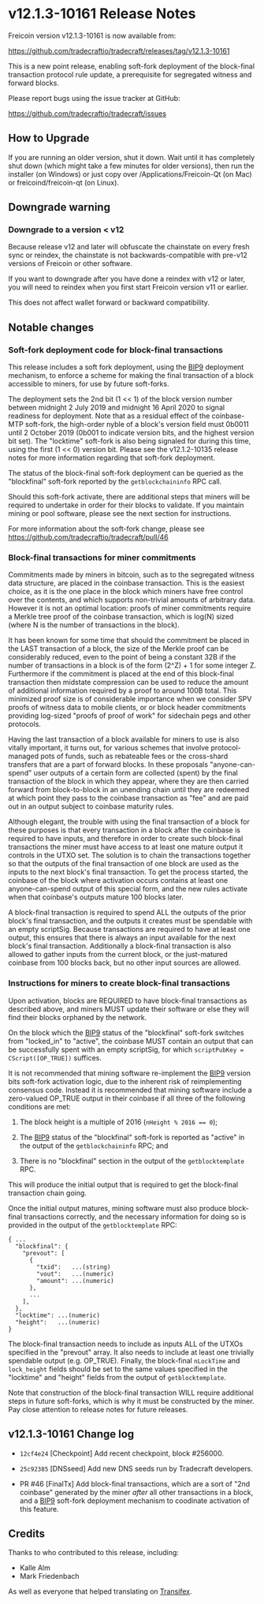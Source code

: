 v12.1.3-10161 Release Notes
===========================

Freicoin version v12.1.3-10161 is now available from:

  https://github.com/tradecraftio/tradecraft/releases/tag/v12.1.3-10161

This is a new point release, enabling soft-fork deployment of the block-final transaction protocol rule update, a prerequisite for segregated witness and forward blocks.

Please report bugs using the issue tracker at GitHub:

  https://github.com/tradecraftio/tradecraft/issues

How to Upgrade
--------------

If you are running an older version, shut it down. Wait until it has completely shut down (which might take a few minutes for older versions), then run the installer (on Windows) or just copy over /Applications/Freicoin-Qt (on Mac) or freicoind/freicoin-qt (on Linux).

Downgrade warning
-----------------

### Downgrade to a version < v12

Because release v12 and later will obfuscate the chainstate on every fresh sync or reindex, the chainstate is not backwards-compatible with pre-v12 versions of Freicoin or other software.

If you want to downgrade after you have done a reindex with v12 or later, you will need to reindex when you first start Freicoin version v11 or earlier.

This does not affect wallet forward or backward compatibility.

Notable changes
---------------

### Soft-fork deployment code for block-final transactions

This release includes a soft fork deployment, using the [BIP9]() deployment mechanism, to enforce a scheme for making the final transaction of a block accessible to miners, for use by future soft-forks.

The deployment sets the 2nd bit (1 << 1) of the block version number between midnight 2 July 2019 and midnight 16 April 2020 to signal readiness for deployment.  Note that as a residual effect of the coinbase-MTP soft-fork, the high-order nyble of a block's version field must 0b0011 until 2 October 2019 (0b001 to indicate version bits, and the highest version bit set).  The "locktime" soft-fork is also being signaled for during this time, using the first (1 << 0) version bit.  Please see the v12.1.2-10135 release notes for more information regarding that soft-fork deployment.

The status of the block-final soft-fork deployment can be queried as the "blockfinal" soft-fork reported by the `getblockchaininfo` RPC call.

Should this soft-fork activate, there are additional steps that miners will be required to undertake in order for their blocks to validate.  If you maintain mining or pool software, please see the next section for instructions.

For more information about the soft-fork change, please see https://github.com/tradecraftio/tradecraft/pull/46

[BIP9]: https://github.com/bitcoin/bips/blob/master/bip-0009.mediawiki

### Block-final transactions for miner commitments

Commitments made by miners in bitcoin, such as to the segregated witness data structure, are placed in the coinbase transaction.  This is the easiest choice, as it is the one place in the block which miners have free control over the contents, and which supports non-trivial amounts of arbitrary data.  However it is not an optimal location: proofs of miner commitments require a Merkle tree proof of the coinbase transaction, which is log(N) sized (where N is the number of transactions in the block).

It has been known for some time that should the commitment be placed in the LAST transaction of a block, the size of the Merkle proof can be considerably reduced, even to the point of being a constant 32B if the number of transactions in a block is of the form (2^Z) + 1 for some integer Z.  Furthermore if the commitment is placed at the end of this block-final transaction then midstate compression can be used to reduce the amount of additional information required by a proof to around 100B total.  This minimized proof size is of considerable importance when we consider SPV proofs of witness data to mobile clients, or or block header commitments providing log-sized "proofs of proof of work" for sidechain pegs and other protocols.

Having the last transaction of a block available for miners to use is also vitally important, it turns out, for various schemes that involve protocol-managed pots of funds, such as rebateable fees or the cross-shard transfers that are a part of forward blocks.  In these proposals "anyone-can-spend" user outputs of a certain form are collected (spent) by the final transaction of the block in which they appear, where they are then carried forward from block-to-block in an unending chain until they are redeemed at which point they pass to the coinbase transaction as "fee" and are paid out in an output subject to coinbase maturity rules.

Although elegant, the trouble with using the final transaction of a block for these purposes is that every transaction in a block after the coinbase is required to have inputs, and therefore in order to create such block-final transactions the miner must have access to at least one mature output it controls in the UTXO set.  The solution is to chain the transactions together so that the outputs of the final transaction of one block are used as the inputs to the next block's final transaction. To get the process started, the coinbase of the block where activation occurs contains at least one anyone-can-spend output of this special form, and the new rules activate when that coinbase's outputs mature 100 blocks later.

A block-final transaction is required to spend ALL the outputs of the prior block's final transaction, and the outputs it creates must be spendable with an empty scriptSig.  Because transactions are required to have at least one output, this ensures that there is always an input available for the next block's final transaction.  Additionally a block-final transaction is also allowed to gather inputs from the current block, or the just-matured coinbase from 100 blocks back, but no other input sources are allowed.

### Instructions for miners to create block-final transactions

Upon activation, blocks are REQUIRED to have block-final transactions as described above, and miners MUST update their software or else they will find their blocks orphaned by the network.

On the block which the [BIP9]() status of the "blockfinal" soft-fork switches from "locked_in" to "active", the coinbase MUST contain an output that can be successfully spent with an empty scriptSig, for which `scriptPubKey = CScript([OP_TRUE])` suffices.

It is not recommended that mining software re-implement the [BIP9]() version bits soft-fork activation logic, due to the inherent risk of reimplementing consensus code.  Instead it is recommended that mining software include a zero-valued OP_TRUE output in their coinbase if all three of the following conditions are met:

  1. The block height is a multiple of 2016 (`nHeight % 2016 == 0`);

  2. The [BIP9]() status of the "blockfinal" soft-fork is reported as "active" in the output of the `getblockchaininfo` RPC; and

  3. There is no "blockfinal" section in the output of the `getblocktemplate` RPC.

This will produce the initial output that is required to get the block-final transaction chain going.

Once the initial output matures, mining software must also produce block-final transactions correctly, and the necessary information for doing so is provided in the output of the `getblocktemplate` RPC:

    { ...
      "blockfinal": {
        "prevout": [
          {
            "txid":   ...(string)
            "vout":   ...(numeric)
            "amount": ...(numeric)
          },
          ...
        ],
      },
      "locktime": ...(numeric)
      "height":   ...(numeric)
    }

The block-final transaction needs to include as inputs ALL of the UTXOs specified in the "prevout" array.  It also needs to include at least one trivially spendable output (e.g. OP_TRUE).  Finally, the block-final `nLockTime` and `lock_height` fields should be set to the same values specified in the "locktime" and "height" fields from the output of `getblocktemplate`.

Note that construction of the block-final transaction WILL require additional steps in future soft-forks, which is why it must be constructed by the miner. Pay close attention to release notes for future releases.

v12.1.3-10161 Change log
------------------------

  * `12cf4e24` [Checkpoint]
    Add recent checkpoint, block #256000.

  * `25c92385` [DNSseed]
    Add new DNS seeds run by Tradecraft developers.

  * PR #46 [FinalTx]
    Add block-final transactions, which are a sort of "2nd coinbase" generated by the miner _after_ all other transactions in a block, and a [BIP9]() soft-fork deployment mechanism to coodinate activation of this feature.

Credits
--------

Thanks to who contributed to this release, including:

- Kalle Alm
- Mark Friedenbach

As well as everyone that helped translating on [Transifex](https://www.transifex.com/tradecraft/freicoin-1/).
